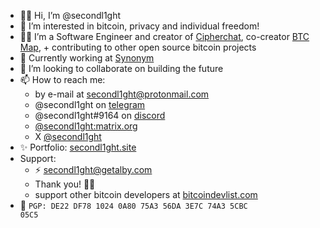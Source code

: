 - 👋🏼 Hi, I’m @secondl1ght
- 👀 I’m interested in bitcoin, privacy and individual freedom!
- 👨‍💻 I’m a Software Engineer and creator of [Cipherchat](https://cipherchat.app), co-creator [BTC Map](https://btcmap.org), + contributing to other open source bitcoin projects
- 🔨 Currently working at [Synonym](https://synonym.to/)
- 💞️ I’m looking to collaborate on building the future
- 📫 How to reach me: 
  - by e-mail at secondl1ght@protonmail.com
  - @secondl1ght on [telegram](https://t.me/secondl1ght)
  - @secondl1ght#9164 on [discord](https://discord.com/login)
  - [@secondl1ght:matrix.org](https://matrix.to/#/@secondl1ght:matrix.org)
  - X [@secondl1ght](https://twitter.com/secondl1ght)
- ✨ Portfolio: [secondl1ght.site](https://secondl1ght.site)
- Support:
  - ⚡ [secondl1ght@getalby.com](https://getalby.com/p/secondl1ght)
  - Thank you! 🙌🏼
  - support other bitcoin developers at [bitcoindevlist.com](https://bitcoindevlist.com)  
- 🔑 <code>PGP: DE22 DF78 1024 0A80 75A3 56DA 3E7C 74A3 5CBC 05C5</code>

<!---
secondl1ght/secondl1ght is a ✨ special ✨ repository because its `README.md` (this file) appears on your GitHub profile.
You can click the Preview link to take a look at your changes.
--->
